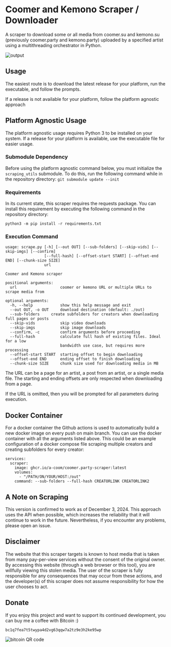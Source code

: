 # Coomer and Kemono Scraper / Downloader

A scraper to download some or all media from coomer.su and kemono.su (previously coomer.party and kemono.party) uploaded by a specified artist using a multithreading orchestrator in Python.

![output](./img/output.jpg)

## Usage

The easiest route is to download the latest release for your platform, run the executable, and follow the prompts.

If a release is not available for your platform, follow the platform agnostic approach

## Platform Agnostic Usage

The platform agnostic usage requires Python 3 to be installed on your system. If a release for your platform is available, use the executable file for easier usage.

### Submodule Dependency

Before using the platform agnostic command below, you must initialize the `scraping_utils` submodule. To do this, run the following command while in the repository directory: `git submodule update --init`

### Requirements

In its current state, this scraper requires the requests package. You can install this requirement by executing the following command in the repository directory:

`python3 -m pip install -r requirements.txt`

### Execution Command

```
usage: scrape.py [-h] [--out OUT] [--sub-folders] [--skip-vids] [--skip-imgs] [--confirm]
                 [--full-hash] [--offset-start START] [--offset-end END] [--chunk-size SIZE]
                 url

Coomer and Kemono scraper

positional arguments:
  url                   coomer or kemono URL or multiple URLs to scrape media from

optional arguments:
  -h, --help            show this help message and exit
  --out OUT, -o OUT     download destination (default: ./out)
  --sub-folders		create subfolders for creators when downloading full pages or posts
  --skip-vids           skip video downloads
  --skip-imgs           skip image downloads
  --confirm, -c         confirm arguments before proceeding
  --full-hash           calculate full hash of existing files. Ideal for a low
                        bandwidth use case, but requires more processing
  --offset-start START  starting offset to begin downloading
  --offset-end END      ending offset to finish downloading
  --chunk-size SIZE     chunk size used for downloading media in MB
```

The URL can be a page for an artist, a post from an artist, or a single media file. The starting and ending offsets are only respected when downloading from a page.

If the URL is omitted, then you will be prompted for all parameters during execution.

## Docker Container

For a docker container the Github actions is used to automatically build a new docker image on every push on main branch. You can use the docker container with all the arguments listed above. This could be an example configuration of a docker compose file scraping multiple creators and creating subfolders for every creator:

```
services:
  scraper:
    image: ghcr.io/a-coom/coomer.party-scraper:latest
    volumes:
      - "/PATH/ON/YOUR/HOST:/out"
    command: --sub-folders --full-hash CREATORLINK CREATORLINK2
```

## A Note on Scraping

This version is confirmed to work as of December 3, 2024. This approach uses the API when possible, which increases the reliability that it will continue to work in the future. Nevertheless, if you encounter any problems, please open an issue.

## Disclaimer

The website that this scraper targets is known to host media that is taken from many pay-per-view services without the consent of the original owner. By accessing this website (through a web browser or this tool), you are willfully viewing this stolen media. The user of the scraper is fully responsible for any consequences that may occur from these actions, and the developer(s) of this scraper does not assume responsibility for how the user chooses to act.

## Donate

If you enjoy this project and want to support its continued development, you can buy me a coffee with Bitcoin :)

```
bc1q7fea7t5twypa4d2vg63qqw7a2tz9e3h2ke95wp
```

![bitcoin QR code](./img/bitcoin_qr_code.png)
